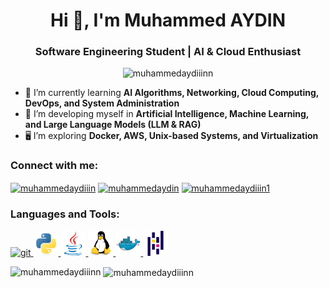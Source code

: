 <h1 align="center">Hi 👋, I'm Muhammed AYDIN</h1>
<h3 align="center">Software Engineering Student | AI & Cloud Enthusiast</h3>

<p align="center"> <img src="https://komarev.com/ghpvc/?username=muhammedaydiiinn&label=Profile%20views&color=0e75b6&style=flat" alt="muhammedaydiiinn" /> </p>

- 🌱 I’m currently learning **AI Algorithms, Networking, Cloud Computing, DevOps, and System Administration**
- 🚀 I’m developing myself in **Artificial Intelligence, Machine Learning, and Large Language Models (LLM & RAG)**
- 🖥️ I’m exploring **Docker, AWS, Unix-based Systems, and Virtualization**

<h3 align="left">Connect with me:</h3>
<p align="left">
<a href="https://linkedin.com/in/muhammedaydiiin" target="blank"><img align="center" src="https://raw.githubusercontent.com/rahuldkjain/github-profile-readme-generator/master/src/images/icons/Social/linked-in-alt.svg" alt="muhammedaydiiin" height="30" width="40" /></a>
<a href="https://kaggle.com/muhammedaydin" target="blank"><img align="center" src="https://raw.githubusercontent.com/rahuldkjain/github-profile-readme-generator/master/src/images/icons/Social/kaggle.svg" alt="muhammedaydin" height="30" width="40" /></a>
<a href="https://www.hackerrank.com/muhammedaydiiin1" target="blank"><img align="center" src="https://raw.githubusercontent.com/rahuldkjain/github-profile-readme-generator/master/src/images/icons/Social/hackerrank.svg" alt="muhammedaydiiin1" height="30" width="40" /></a>
</p>

<h3 align="left">Languages and Tools:</h3>
<p align="left"> 
<a href="https://git-scm.com/" target="_blank" rel="noreferrer"> <img src="https://www.vectorlogo.zone/logos/git-scm/git-scm-icon.svg" alt="git" width="40" height="40"/> </a>
<a href="https://www.python.org" target="_blank" rel="noreferrer"> <img src="https://raw.githubusercontent.com/devicons/devicon/master/icons/python/python-original.svg" alt="python" width="40" height="40"/> </a>
<a href="https://www.java.com" target="_blank" rel="noreferrer"> <img src="https://raw.githubusercontent.com/devicons/devicon/master/icons/java/java-original.svg" alt="java" width="40" height="40"/> </a>
<a href="https://www.linux.org/" target="_blank" rel="noreferrer"> <img src="https://raw.githubusercontent.com/devicons/devicon/master/icons/linux/linux-original.svg" alt="linux" width="40" height="40"/> </a>
<a href="https://www.docker.com/" target="_blank" rel="noreferrer"> <img src="https://raw.githubusercontent.com/devicons/devicon/master/icons/docker/docker-original.svg" alt="docker" width="40" height="40"/> </a>
<a href="https://pandas.pydata.org/" target="_blank" rel="noreferrer"> <img src="https://raw.githubusercontent.com/devicons/devicon/2ae2a900d2f041da66e950e4d48052658d850630/icons/pandas/pandas-original.svg" alt="pandas" width="40" height="40"/> </a>
</p>

<p><img align="left" src="https://github-readme-stats.vercel.app/api/top-langs?username=muhammedaydiiinn&show_icons=true&title_color=000000&bg_color=ffffff&locale=en&layout=compact" alt="muhammedaydiiinn" /></p>

<p>&nbsp;<img align="center" src="https://github-readme-stats.vercel.app/api?username=muhammedaydiiinn&show_icons=true&locale=en" alt="muhammedaydiiinn" /></p>
